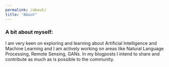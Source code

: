 ```yaml
---
permalink: /about/
title: "About"
---
```


### A bit about myself:
I am very keen on exploring and learning about Artificial Intelligence and Machine Learning and I am actively working on areas like Natural Language Processing, Remote Sensing, GANs. In my blogposts I intend to share and contribute as much as is possible to the community.
